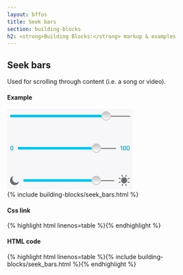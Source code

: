 ```yaml
---
layout: bffos
title: Seek bars
section: building-blocks
h2: <strong>Building Blocks:</strong> markup & examples
---
```


## Seek bars

Used for scrolling through content (i.e. a song or video).

<div>
  <h4>Example</h4>
  <section class="example">
    <img src="../images/BB/seekbars.jpg" alt="Seek bars (Image replacing code)"/>
    <article class="seekbars frame">{% include building-blocks/seek_bars.html %}</article>
  </section>

  <h4>Css link</h4>
  {% highlight html linenos=table %}<link href="(your styles folder)/style_unstable/seekbars.css" rel="stylesheet" type="text/css">{% endhighlight %}


  <h4>HTML code</h4>
  {% highlight html linenos=table %}{% include building-blocks/seek_bars.html %}{% endhighlight %}
</div>